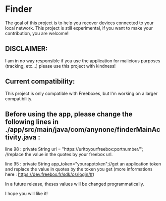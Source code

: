 # Finder

The goal of this project is to help you recover devices connected to your local network. This project is still experimental, if you want to make your contribution, you are welcome!

## DISCLAIMER: 
I am in no way responsible if you use the application for malicious purposes (tracking, etc...) please use this project with kindness!

## Current compatibility:
This project is only compatible with Freeboxes, but I'm working on a larger compatibility.

## Before using the app, please change the following lines in ./app/src/main/java/com/anynone/finderMainActivity.java :
line 98 : private String url = "https://urltoyourfreebox:portnumber/"; //replace the value in the quotes by your freebox url.

line 95 : private String app_token="yourapptoken";//get an application token and replace the value in quotes by the token you get (more informations here : https://dev.freebox.fr/sdk/os/login/#)

In a future release, theses values will be changed programmatically.

I hope you will like it!
